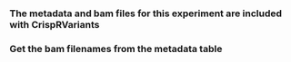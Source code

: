 ### The metadata and bam files for this experiment are included with CrispRVariants

### Get the bam filenames from the metadata table
